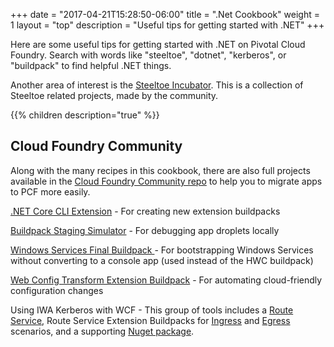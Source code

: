 +++
date = "2017-04-21T15:28:50-06:00"
title = ".Net Cookbook"
weight = 1
layout = "top"
description = "Useful tips for getting started with .NET"
+++

Here are some useful tips for getting started with .NET on Pivotal Cloud Foundry. Search with words like "steeltoe", "dotnet", "kerberos", or "buildpack" to find helpful .NET things.

Another area of interest is the [Steeltoe Incubator](https://github.com/steeltoeoss-incubator). This is a collection of Steeltoe related projects, made by the community.

{{% children description="true" %}}

## Cloud Foundry Community

Along with the many recipes in this cookbook, there are also full projects available in the [Cloud Foundry Community repo](https://github.com/cloudfoundry-community/) to help you to migrate apps to PCF more easily.

[.NET Core CLI Extension](https://github.com/cloudfoundry-community/buildpack-dotnet-template) - For creating new extension buildpacks

[Buildpack Staging Simulator](https://github.com/cloudfoundry-community/windows-services-buildpack) - For debugging app droplets locally

[Windows Services Final Buildpack ](https://github.com/cloudfoundry-community/windows-services-buildpack) - For bootstrapping Windows Services without converting to a console app (used instead of the HWC buildpack)

[Web Config Transform Extension Buildpack](https://github.com/cloudfoundry-community/web-config-transform-buildpack) - For automating cloud-friendly configuration changes

Using IWA Kerberos with WCF - This group of tools includes a [Route Service](https://github.com/cloudfoundry-community/kerberos-auth-route-service), Route Service Extension Buildpacks for [Ingress](https://github.com/cloudfoundry-community/kerberos-auth-buildpack) and [Egress](https://github.com/cloudfoundry-community/kerberos-auth-egress-buildpack) scenarios, and a supporting [Nuget package](https://github.com/cloudfoundry-community/kerberos-auth-egress-wcf-client-interceptor).